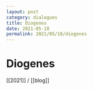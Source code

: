 ```yaml
---
layout: post
category: dialogues
title: Diogenes
date: 2021-05-18
permalink: 2021/05/18/diogenes
---
```


# Diogenes

[[2021]] / [[blog]]